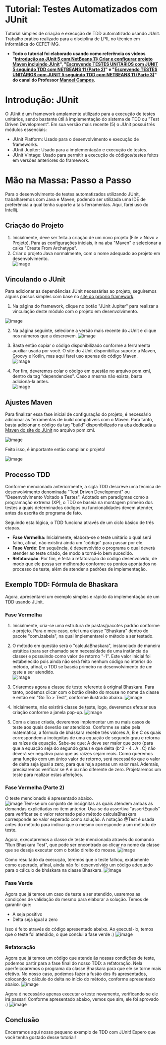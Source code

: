 # Tutorial: Testes Automatizados com JUnit
Tutorial simples de criação e execução de TDD automatizado usando JUnit. Trabalho prático realizado para a disciplina de LPII, no técnico em informática do CEFET-MG. 

 - **Todo o tutorial foi elaborado usando como referência os vídeos "[Introdução ao JUnit 5 com NetBeans 11: Criar e configurar projeto Maven incluindo JUnit](https://www.youtube.com/watch?v=_BP3SLcB0QE)", "[Escrevendo TESTES UNITÁRIOS com JUNIT 5 seguindo TDD com NETBEANS 11 (Parte 2)](https://www.youtube.com/watch?v=uGhH4D4Pyww)" e "[Escrevendo TESTES UNITÁRIOS com JUNIT 5 seguindo TDD com NETBEANS 11 (Parte 3)](https://www.youtube.com/watch?v=W9bTYeqDlZ4)" do canal do Professor [Manoel Campos](https://github.com/manoelcampos).** 

# Introdução: JUnit
O JUnit é um framework amplamente utilizado para a execução de testes unitários, sendo bastante útil à implementação do sistema de TDD ou "Test Driven Development". Em sua versão mais recente (5) o JUnit possui três módulos essenciais:
- JUnit Platform: Usado para o desenvolvimento e execução de frameworks.
- JUnit Jupiter: Usado para a implementação e execução de testes.
- JUnit Vintage: Usado para permitir a execução de códigos/testes feitos em versões anteriores do framework. 

# Mão na Massa: Passo a Passo
Para o desenvolvimento de testes automatizados utilizando JUnit, trabalharemos com Java e Maven, podendo ser utilizada uma IDE de preferência a qual tenha suporte a tais ferramentas. Aqui, farei uso do Intellij. 

## Criação do Projeto

1. Inicialmente, deve ser feita a criação de um novo projeto (File > Novo > Projeto). Para as configurações iniciais, ir na aba "Maven" e selecionar a caixa "Create From Archetype". 
2. Criar o projeto Java normalmente, com o nome adequado ao projeto em desenvolvimento.  
![image](https://user-images.githubusercontent.com/51242342/142518849-d052e6b9-edb3-4e0a-84d1-6a580ce7bf44.png)


## Vinculando o JUnit

Para adicionar as dependências JUnit necessárias ao projeto, seguiremos alguns passos simples com base no [site do próprio framework](https://junit.org/junit5/).
1. Na página do framework, clique no botão "JUnit Jupiter" para realizar a vinculação deste módulo com o projeto em desenvolvimento.  

![image](https://user-images.githubusercontent.com/51242342/142519477-6f106f9c-53cc-4c0d-87cd-8fad536c895c.png)

2. Na página seguinte, selecione a versão mais recente do JUnit e clique nos números que a descrevem. 
![image](https://user-images.githubusercontent.com/51242342/142519728-3a45d23f-6691-46d4-adf5-f45df552c1ff.png)

3. Basta então copiar o código disponibilizado conforme a ferramenta auxiliar usada por você. O site do JUnit disponibiliza suporte a Maven, Groovy e Kotlin, mas aqui farei uso apenas do código Maven.  
![image](https://user-images.githubusercontent.com/51242342/142519960-e064ebe2-04ea-450c-bbca-eea4e96845ab.png)

4. Por fim, deveremos colar o código em questão no arquivo pom.xml, dentro da tag "dependencies". Caso a mesma não exista, basta adicioná-la antes.  
![image](https://user-images.githubusercontent.com/51242342/142520412-9051b65b-a71f-4b78-a08e-0eb76fb44432.png)

## Ajustes Maven
Para finalizar essa fase inicial de configuração do projeto, é necessário adicionar as ferramentas de build compatíveis com o Maven. Para tanto, basta adicionar o código da tag "build" disponibilizado na [aba dedicada a Maven do site do JUnit](https://junit.org/junit5/docs/current/user-guide/#running-tests-build-maven) no arquivo pom.xml. 

![image](https://user-images.githubusercontent.com/51242342/142520957-0ea4ebfb-0fec-439e-b2ac-c34b1d700ca7.png)

Feito isso, é importante então compilar o projeto!

![image](https://user-images.githubusercontent.com/51242342/142526633-18d4523a-2a7c-4e89-8009-95366b168261.png)

## Processo TDD
Conforme mencionado anteriormente,  a sigla TDD descreve uma técnica de desenvolvimento denominada "Test Driven Development" ou "Desenvolvimento Voltado a Testes".  Adotado em paradigmas como a programação extrema (XP), o TDD se baseia na montagem primeiro dos testes a quais determinados códigos ou funcionalidades devem atender, antes da escrita do programa de fato.   

Seguindo esta lógica, o TDD funciona através de um ciclo básico de três etapas. 

 - **Fase Vermelha:** Inicialmente, elabora-se o teste unitário o qual será falho, afinal, não existirá ainda um "código" para passar por ele.
 - **Fase Verde:** Em sequência, é desenvolvido o programa o qual deverá atender ao teste criado, de modo a torná-lo bem sucedido. 
 - **Refatoração**: Por fim, é feita a refatoração do código desenvolvido, de modo que ele possa ser melhorado conforme os pontos apontados no processo de teste, além de atender a padrões de implementação.

## Exemplo TDD: Fórmula de Bhaskara
Agora, apresentarei um exemplo simples e rápido da implementação de um TDD usando JUnit. 

### Fase Vermelha
1. Inicialmente, cria-se uma estrutura de pastas/pacotes padrão conforme o projeto. Para o meu caso, criei uma classe "Bhaskara" dentro do pacote "com.izabela", na qual implementarei o método a ser testado. 
2. O método em questão será o "calculaBhaskara", instanciado de maneira estática (para ser chamado sem necessidade de uma instância da classe) e possuindo como valor de retorno "-1". Este valor inicial foi estabelecido pois ainda não será feito nenhum código no interior do método, afinal, o TDD se baseia primeiro no desenvolvimento de um teste a ser atendido.   
![image](https://user-images.githubusercontent.com/51242342/142553279-3e16ae6c-da43-44f4-8a59-ac02c6b39b40.png)

3. Criaremos agora a classe de teste referente à original Bhaskara. Para tanto, podemos clicar com o botão direito do mouse no nome da classe e então em "Go To > Test", conforme ilustrado abaixo. 
![image](https://user-images.githubusercontent.com/51242342/142553547-5997fa20-9e2e-4715-8c87-fc13d7378514.png) 
4. Inicialmente, não existirá classe de teste, logo, deveremos efetuar sua criação conforme a janela pop-up. 
![image](https://user-images.githubusercontent.com/51242342/142553678-f5699f1d-8a1f-467f-a834-7fc0ce93f694.png)
5. Com a classe criada, deveremos implementar um ou mais casos de teste aos quais deverão ser atendidos. Conforme se sabe pela matemática, a fórmula de bháskara recebe três valores A, B e C os quais correspondem a incógnitas de uma equação de segundo grau e retorna as raízes da equação. Sabe-se que: A deve ser maior que zero (para que a equação seja do segundo grau) e que delta (b^2 - 4 . A . C) não deverá ser negativo para que as raízes sejam reais. Como queremos uma função com um único valor de retorno, será necessário que o valor de delta seja igual a zero, para que haja apenas um valor real. Ademais, precisaremos verificar se A é ou não diferente de zero.  Projetaremos um teste para realizar estas aferições. 

### Fase Vermelha (Parte 2)
O teste mencionado é apresentado abaixo.  
![image](https://user-images.githubusercontent.com/51242342/142555943-7849a8e4-cd5b-4bde-bc6e-00a22c43bb80.png)
Tem-se um conjunto de incógnitas as quais atendem ambas as demandas explicitadas no item anterior. Usa-se da assertiva "assertEquals" para verificar se o valor retornado pelo método calculaBhaskara corresponde ao valor esperado como solução. A notação @Test é usada antes do método para indicar que o mesmo corresponde a um método de teste. 

Agora, executaremos a classe de teste mencionada através do comando "Run Bhaskara Test", que pode ser encontrado ao clicar no nome da classe que se deseja executar com o botão direito do mouse. 
![image](https://user-images.githubusercontent.com/51242342/142556140-d05c2e1e-671e-4871-a017-0f915fcc45d9.png)

Como resultado da execução, teremos que o teste falhou, exatamente como esperado, afinal, ainda não foi desenvolvido um código adequado para o cálculo de bháskara na classe Bhaskara. 
![image](https://user-images.githubusercontent.com/51242342/142556309-23b2a57d-25fe-411a-916d-bc8c489130e0.png)


### Fase Verde
Agora que já temos um caso de teste a ser atendido, usaremos as condições de validação do mesmo para elaborar a solução. Temos de garantir que:

 - A seja positivo
 - Delta seja igual a zero

Isso é feito através do código apresentado abaixo. Ao executá-lo, temos que o teste foi atendido, o que conclui a fase verde :)
![image](https://user-images.githubusercontent.com/51242342/142557091-c3932596-f6d1-4729-a846-23406291da83.png)

### Refatoração
Agora que já temos um código que atende às nossas condições de teste, podemos partir para a fase final do nosso TDD: a refatoração. Nela aperfeiçoaremos o programa da classe Bhaskara para que ele se torne mais efetivo. No nosso caso, podemos fazer a fusão dos ifs apresentados, colocando o cálculo do delta no início do método, conforme apresentado abaixo. 
![image](https://user-images.githubusercontent.com/51242342/142557404-78275bc1-8fb1-49f1-9fb6-5440b1c4c244.png)

Agora é necessário apenas executar o teste novamente, verificando se ele irá passar! Conforme apresentado abaixo, vemos que sim, ele foi aprovado :)
![image](https://user-images.githubusercontent.com/51242342/142557609-07f486e4-a1c5-4320-a939-7255dc20835d.png)

## Conclusão
Encerramos aqui nosso pequeno exemplo de TDD com JUnit! Espero que você tenha gostado desse tutorial!

